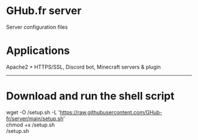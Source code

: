 # GHub.fr server
Server configuration files

# Applications  
Apache2 + HTTPS/SSL, Discord bot, Minecraft servers & plugin

---

# Download and run the shell script  
wget -O /setup.sh -L 'https://raw.githubusercontent.com/GHub-fr/server/main/setup.sh'  
chmod +x /setup.sh  
/setup.sh
